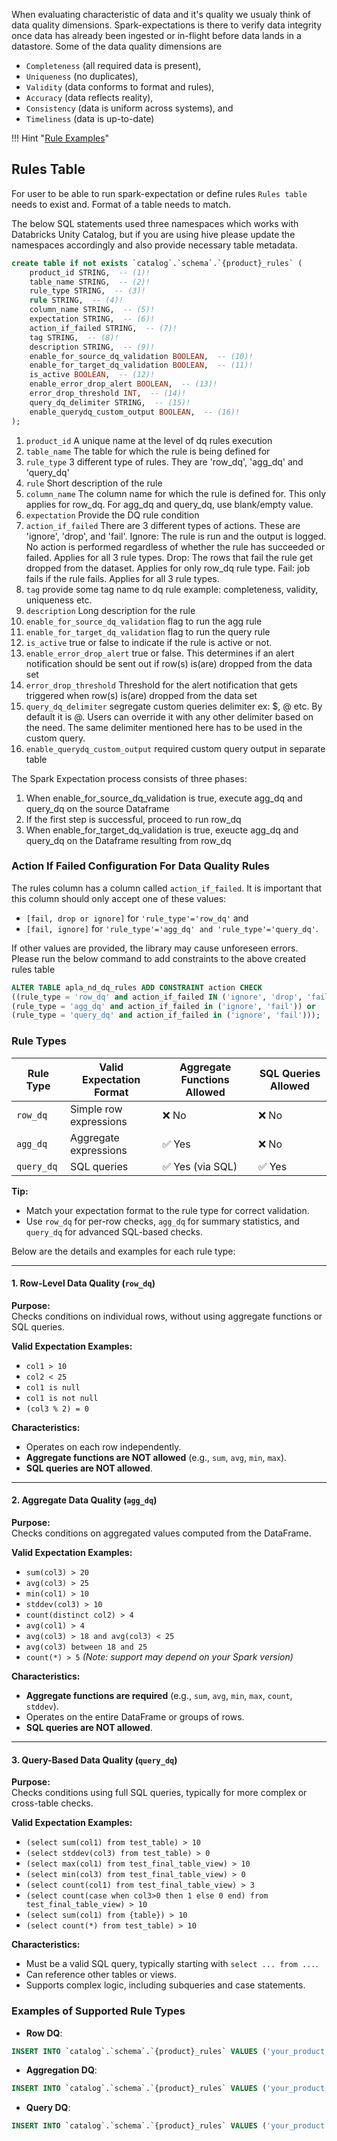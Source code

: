 When evaluating characteristic of data and it's quality we usualy think of data quality dimensions. Spark-expectations is there to verify data integrity once data has already been ingested or in-flight before data lands in a datastore. Some of the data quality dimensions are 

- `Completeness` (all required data is present), 
- `Uniqueness` (no duplicates), 
- `Validity` (data conforms to format and rules), 
- `Accuracy` (data reflects reality), 
- `Consistency` (data is uniform across systems), and 
- `Timeliness` (data is up-to-date) 

!!! Hint "[Rule Examples](../../configurations/rules/)" 

## Rules Table 
For user to be able to run spark-expectation or define rules `Rules table` needs to exist and. 
Format of a table needs to match. 

The below SQL statements used three namespaces which works with Databricks Unity Catalog, but if you are using hive
please update the namespaces accordingly and also provide necessary table metadata.


```sql
create table if not exists `catalog`.`schema`.`{product}_rules` (
    product_id STRING,  -- (1)!
    table_name STRING,  -- (2)!
    rule_type STRING,  -- (3)!
    rule STRING,  -- (4)!
    column_name STRING,  -- (5)!
    expectation STRING,  -- (6)!
    action_if_failed STRING,  -- (7)!
    tag STRING,  -- (8)!
    description STRING,  -- (9)!
    enable_for_source_dq_validation BOOLEAN,  -- (10)! 
    enable_for_target_dq_validation BOOLEAN,  -- (11)!
    is_active BOOLEAN,  -- (12)!
    enable_error_drop_alert BOOLEAN,  -- (13)!
    error_drop_threshold INT,  -- (14)!
    query_dq_delimiter STRING,  -- (15)!
    enable_querydq_custom_output BOOLEAN,  -- (16)!
);
```

1. `product_id` A unique name at the level of dq rules execution
2. `table_name` The table for which the rule is being defined for
3. `rule_type` 3 different type of rules. They are 'row_dq', 'agg_dq' and 'query_dq'
4. `rule` Short description of the rule 
5. `column_name` The column name for which the rule is defined for. This only applies for row_dq. For agg_dq and query_dq, use blank/empty value. 
6. `expectation` Provide the DQ rule condition 
7. `action_if_failed` There are 3 different types of actions. These are 'ignore', 'drop', and 'fail'. 
    Ignore: The rule is run and the output is logged. No action is performed regardless of whether the rule has succeeded or failed. Applies for all 3 rule types. 
    Drop: The rows that fail the rule get dropped from the dataset. Applies for only row_dq rule type.
    Fail: job fails if the rule fails. Applies for all 3 rule types.
8. `tag` provide some tag name to dq rule example:  completeness, validity, uniqueness etc. 
9. `description`  Long description for the rule
10. `enable_for_source_dq_validation` flag to run the agg rule
11. `enable_for_target_dq_validation` flag to run the query rule
12. `is_active` true or false to indicate if the rule is active or not. 
13. `enable_error_drop_alert` true or false. This determines if an alert notification should be sent out if row(s) is(are) dropped from the data set
14. `error_drop_threshold` Threshold for the alert notification that gets triggered when row(s) is(are) dropped from the data set
15. `query_dq_delimiter` segregate custom queries delimiter ex: $, @ etc. By default it is @. Users can override it with any other delimiter based on the need. The same delimiter mentioned here has to be used in the custom query.
16. `enable_querydq_custom_output` required custom query output in separate table


The Spark Expectation process consists of three phases:

1. When enable_for_source_dq_validation is true, execute agg_dq and query_dq on the source Dataframe
2. If the first step is successful, proceed to run row_dq
3. When enable_for_target_dq_validation is true, exeucte agg_dq and query_dq on the Dataframe resulting from row_dq

### Action If Failed Configuration For Data Quality Rules

The rules column has a column called `action_if_failed`. It is important that this column should only accept one of 
these values:

 - `[fail, drop or ignore]` for `'rule_type'='row_dq'` and 
 - `[fail, ignore]` for `'rule_type'='agg_dq' and 'rule_type'='query_dq'`. 
 
If other values are provided, the library may cause unforeseen errors.
Please run the below command to add constraints to the above created rules table

```sql
ALTER TABLE apla_nd_dq_rules ADD CONSTRAINT action CHECK 
((rule_type = 'row_dq' and action_if_failed IN ('ignore', 'drop', 'fail')) or 
(rule_type = 'agg_dq' and action_if_failed in ('ignore', 'fail')) or 
(rule_type = 'query_dq' and action_if_failed in ('ignore', 'fail')));
```


### Rule Types

| Rule Type | Valid Expectation Format | Aggregate Functions Allowed | SQL Queries Allowed |
|-----------|-------------------------|----------------------------|-----------------------|
| `row_dq`  | Simple row expressions  | ❌ No                      | ❌ No                 |
| `agg_dq`  | Aggregate expressions   | ✅ Yes                     | ❌ No                 |
| `query_dq`| SQL queries             | ✅ Yes (via SQL)           | ✅ Yes                |

**Tip:**  
- Match your expectation format to the rule type for correct validation.
- Use `row_dq` for per-row checks, `agg_dq` for summary statistics, and `query_dq` for advanced SQL-based checks.


Below are the details and examples for each rule type:

---

#### 1. Row-Level Data Quality (`row_dq`)

**Purpose:**  
Checks conditions on individual rows, without using aggregate functions or SQL queries.

**Valid Expectation Examples:**
- `col1 > 10`
- `col2 < 25`
- `col1 is null`
- `col1 is not null`
- `(col3 % 2) = 0`

**Characteristics:**
- Operates on each row independently.
- **Aggregate functions are NOT allowed** (e.g., `sum`, `avg`, `min`, `max`).
- **SQL queries are NOT allowed**.

---

#### 2. Aggregate Data Quality (`agg_dq`)

**Purpose:**  
Checks conditions on aggregated values computed from the DataFrame.

**Valid Expectation Examples:**
- `sum(col3) > 20`
- `avg(col3) > 25`
- `min(col1) > 10`
- `stddev(col3) > 10`
- `count(distinct col2) > 4`
- `avg(col1) > 4`
- `avg(col3) > 18 and avg(col3) < 25`
- `avg(col3) between 18 and 25`
- `count(*) > 5` *(Note: support may depend on your Spark version)*

**Characteristics:**
- **Aggregate functions are required** (e.g., `sum`, `avg`, `min`, `max`, `count`, `stddev`).
- Operates on the entire DataFrame or groups of rows.
- **SQL queries are NOT allowed**.

---

#### 3. Query-Based Data Quality (`query_dq`)

**Purpose:**  
Checks conditions using full SQL queries, typically for more complex or cross-table checks.

**Valid Expectation Examples:**
- `(select sum(col1) from test_table) > 10`
- `(select stddev(col3) from test_table) > 0`
- `(select max(col1) from test_final_table_view) > 10`
- `(select min(col3) from test_final_table_view) > 0`
- `(select count(col1) from test_final_table_view) > 3`
- `(select count(case when col3>0 then 1 else 0 end) from test_final_table_view) > 10`
- `(select sum(col1) from {table}) > 10`
- `(select count(*) from test_table) > 10`

**Characteristics:**
- Must be a valid SQL query, typically starting with `select ... from ...`.
- Can reference other tables or views.
- Supports complex logic, including subqueries and case statements.


### Examples of Supported Rule Types

- **Row DQ**: 
```sql
INSERT INTO `catalog`.`schema`.`{product}_rules` VALUES ('your_product', 'your_table', 'row_dq', 'check_nulls', 'column_name', 'is not null', 'drop', 'completeness', 'Check for null values in column_name', true, true, true, false, 0);
```

- **Aggregation DQ**: 
```sql
INSERT INTO `catalog`.`schema`.`{product}_rules` VALUES ('your_product', 'your_table', 'agg_dq', 'check_row_count', '', 'COUNT(*) > 0', 'fail', 'completeness', 'Ensure the table has at least one row', true, true, true, false, 0);
```

- **Query DQ**:
```sql
INSERT INTO `catalog`.`schema`.`{product}_rules` VALUES ('your_product', 'your_table', 'query_dq', 'check_custom_query', '', 'SELECT COUNT(*) FROM your_table WHERE column_name IS NULL', 'ignore', 'validity', 'Custom query to check for null values in column_name', false, true, true, false, 0);
```



